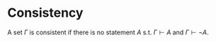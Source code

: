 # Consistency

A set $\Gamma$ is consistent if there is no statement $A$ s.t. $\Gamma \vdash A$ and $\Gamma \vdash \neg A$.

